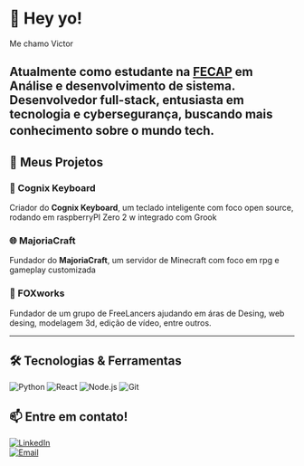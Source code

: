 # 👋 Hey yo!

 Me chamo Victor

 Atualmente como estudante na **[FECAP](https://www.fecap.br)** em Análise e desenvolvimento de sistema.
 Desenvolvedor full-stack, entusiasta em tecnologia e cybersegurança, buscando mais conhecimento sobre o mundo tech.
‎‎‎‎‎‎‎‎ㅤ
‎‎‎‎‎‎‎‎ㅤ
‎‎‎‎‎‎‎‎ㅤ
---

## 🚀 Meus Projetos

### 🧠 Cognix Keyboard
Criador do **Cognix Keyboard**, um teclado inteligente com foco open source, rodando em raspberryPI Zero 2 w integrado com Grook

### 🌐 MajoriaCraft
Fundador do **MajoriaCraft**, um servidor de Minecraft com foco em rpg e gameplay customizada

### 🦊 FOXworks
Fundador de um grupo de FreeLancers ajudando em áras de Desing, web desing, modelagem 3d, edição de vídeo, entre outros.

---

## 🛠 Tecnologias & Ferramentas

![Python](https://img.shields.io/badge/-Python-333333?style=flat&logo=python)
![React](https://img.shields.io/badge/-React-61DAFB?style=flat&logo=react&logoColor=black)
![Node.js](https://img.shields.io/badge/-Node.js-339933?style=flat&logo=node.js&logoColor=white)
![Git](https://img.shields.io/badge/-Git-F05032?style=flat&logo=git&logoColor=white)



## 📫 Entre em contato!

[![LinkedIn](https://img.shields.io/badge/-LinkedIn-0077B5?style=flat&logo=linkedin&logoColor=white)](https://linkedin.com/in/seulinkedin)  
[![Email](https://img.shields.io/badge/-Email-D14836?style=flat&logo=gmail&logoColor=white)](mailto:seuemail@gmail.com)



